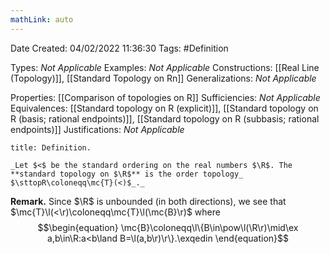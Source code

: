 ```yaml
---
mathLink: auto
---
```


<div class="topSpace"></div>

Date Created: 04/02/2022 11:36:30
Tags: #Definition

Types: _Not Applicable_
Examples: _Not Applicable_
Constructions: [[Real Line (Topology)]], [[Standard Topology on Rn]]
Generalizations: _Not Applicable_

Properties: [[Comparison of topologies on R]]
Sufficiencies: _Not Applicable_
Equivalences: [[Standard topology on R (explicit)]], [[Standard topology on R (basis; rational endpoints)]], [[Standard topology on R (subbasis; rational endpoints)]]
Justifications: _Not Applicable_

``` ad-Definition
title: Definition.

_Let $<$ be the standard ordering on the real numbers $\R$. The **standard topology on $\R$** is the order topology_ $\sttopR\coloneqq\mc{T}(<)$_._

```

**Remark.** Since $\R$ is unbounded (in both directions), we see that $\mc{T}\l(<\r)\coloneqq\mc{T}\l(\mc{B}\r)$ where
$$\begin{equation}
    \mc{B}\coloneqq\l\{B\in\pow\l(\R\r)\mid\ex a,b\in\R:a<b\land B=\l(a,b\r)\r\}.\exqedin
\end{equation}$$
